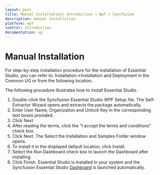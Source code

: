 ```yaml
---
layout: post
title: Manual Installation| Introduction | Wpf | Syncfusion
description: manual installation
platform: wpf
control: Introduction
documentation: ug
---
```


# Manual Installation

For step-by-step installation procedure for the installation of Essential Studio, you can refer to: Installation->Installation and Deployment in the Common UG or from the following location.

The following procedure illustrates how to install Essential Studio. 

1. Double-click the Syncfusion Essential Studio WPF Setup file. The Self-Extractor Wizard opens and extracts the package automatically.
2. Enter User Name, Organization and Unlock Key in the corresponding text boxes provided.
3. Click Next
4. After reading the terms, click the “I accept the terms and conditions” check box.
5. Click Next. The Select the Installation and Samples Folder window opens.
6. To install it in the displayed default location, click Install.
7. Select the Run Dashboard check box to launch the Dashboard after installing.
8. Click Finish. Essential Studio is installed in your system and the Syncfusion Essential Studio [Dashboard](http://docs.syncfusion.com/common/essential-studio/utilities#dashboard.htm) is launched automatically.



